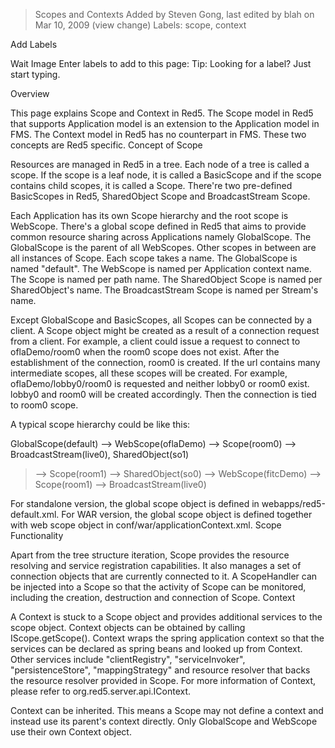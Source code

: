 > Scopes and Contexts
Added by Steven Gong, last edited by blah on Mar 10, 2009  (view change)
Labels:
scope, context


Add Labels

Wait Image
Enter labels to add to this page:
Tip: Looking for a label? Just start typing.


Overview

This page explains Scope and Context in Red5. The Scope model in Red5 that supports Application model is an extension to the Application model in FMS. The Context model in Red5 has no counterpart in FMS. These two concepts are Red5 specific.
Concept of Scope

Resources are managed in Red5 in a tree. Each node of a tree is called a scope. If the scope is a leaf node, it is called a BasicScope and if the scope contains child scopes, it is called a Scope. There're two pre-defined BasicScopes in Red5, SharedObject Scope and BroadcastStream Scope.

Each Application has its own Scope hierarchy and the root scope is WebScope. There's a global scope defined in Red5 that aims to provide common resource sharing across Applications namely GlobalScope. The GlobalScope is the parent of all WebScopes. Other scopes in between are all instances of Scope. Each scope takes a name. The GlobalScope is named "default". The WebScope is named per Application context name. The Scope is named per path name. The SharedObject Scope is named per SharedObject's name. The BroadcastStream Scope is named per Stream's name.

Except GlobalScope and BasicScopes, all Scopes can be connected by a client. A Scope object might be created as a result of a connection request from a client. For example, a client could issue a request to connect to oflaDemo/room0 when the room0 scope does not exist. After the establishment of the connection, room0 is created. If the url contains many intermediate scopes, all these scopes will be created. For example, oflaDemo/lobby0/room0 is requested and neither lobby0 or room0 exist. lobby0 and room0 will be created accordingly. Then the connection is tied to room0 scope.

A typical scope hierarchy could be like this:

GlobalScope(default) --> WebScope(oflaDemo) --> Scope(room0) --> BroadcastStream(live0), SharedObject(so1)
> --> Scope(room1) --> SharedObject(so0)
> --> WebScope(fitcDemo) --> Scope(room1) --> BroadcastStream(live0)

For standalone version, the global scope object is defined in webapps/red5-default.xml. For WAR version, the global scope object is defined together with web scope object in conf/war/applicationContext.xml.
Scope Functionality

Apart from the tree structure iteration, Scope provides the resource resolving and service registration capabilities. It also manages a set of connection objects that are currently connected to it. A ScopeHandler can be injected into a Scope so that the activity of Scope can be monitored, including the creation, destruction and connection of Scope.
Context

A Context is stuck to a Scope object and provides additional services to the scope object. Context objects can be obtained by calling IScope.getScope(). Context wraps the spring application context so that the services can be declared as spring beans and looked up from Context. Other services include "clientRegistry", "serviceInvoker", "persistenceStore", "mappingStrategy" and resource resolver that backs the resource resolver provided in Scope. For more information of Context, please refer to org.red5.server.api.IContext.

Context can be inherited. This means a Scope may not define a context and instead use its parent's context directly. Only GlobalScope and WebScope use their own Context object.